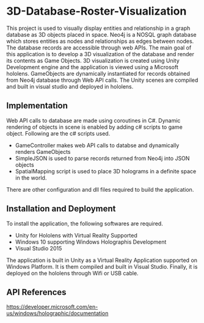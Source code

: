 # 3D-Database-Roster-Visualization

This project is used to visually display entities and relationship in a graph database as 3D objects placed in space. Neo4j is a NOSQL graph database which stores entities as nodes and relationships as edges between nodes. The database records are accessible through web APIs. The main goal of this application is to develop a 3D visualization of the database and render its contents as Game Objects.
3D visualization is created using Unity Development engine and the application is viewed using a Microsoft hololens. GameObjects are dynamically instantiated for records obtained from Neo4j database through Web API calls. The Unity scenes are compiled and built in visual studio and deployed in hololens.

## Implementation

Web API calls to database are made using coroutines in C#. Dynamic rendering of objects in scene is enabled by adding c# scripts to game object. Following are the c# scripts used.

* GameController makes web API calls to databse and dynamically renders GameObjects
* SimpleJSON is used to parse records returned from Neo4j into JSON objects
* SpatialMapping script is used to place 3D holograms in a definite space in the world.

There are other configuration and dll files required to build the application.

## Installation and Deployment

To install the application, the following softwares are required.

* Unity for Hololens with Virtual Reality Supported
* Windows 10 supporting Windows Holographis Development
* Visual Studio 2015

The application is built in Unity as a Virtual Reality Application supported on Windows Platform. It is them compiled and built in Visual Studio. Finally, it is deployed on the hololens through Wifi or USB cable.

## API References

https://developer.microsoft.com/en-us/windows/holographic/documentation

